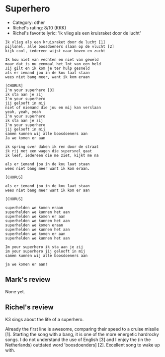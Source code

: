 # Superhero

 * Category: other
 * Richel's rating: 8/10 (KKK)
 * Richel's favorite lyric: 'Ik vlieg als een kruisraket door de lucht'

```
Ik vlieg als een kruisraket door de lucht [1]
pijlsnel, alle boosdoeners slaan op de vlucht [2]
kijk cool, iedereen wijst naar boven en zucht

Ik hou niet van vechten en niet van geweld
maar dat is nu eenmaal het lot van een held
Jij gilt en ik kom je ter hulp gesneld
als er iemand jou in de kou laat staan
wees niet bang meer, want ik kom eraan

[CHORUS]
I'm your superhero [3]
ik sta aan je zij
I'm your superhero
jij gelooft in mij
niet of niemand die jou en mij kan verslaan
yeah, yeah, yeah
I'm your superhero
ik sta aan je zij
I'm your superhero
jij gelooft in mij
samen kunnen wij alle boosdoeners aan
Ja we komen er aan

ik spring over daken ik ren door de straat
ik rij met een wagen die supersnel gaat
ik leef, iedereen die me ziet, kijkt me na

als er iemand jou in de kou laat staan
wees niet bang meer want ik kom eraan.

[CHORUS]

als er iemand jou in de kou laat staan
wees niet bang meer want ik kom er aan

[CHORUS]

superhelden we komen eraan
superhelden we kunnen het aan
superhelden we komen er aan
superhelden we kunnen het aan
superhelden we komen eraan
superhelden we kunnen het aan
superhelden we komen er aan
superhelden we kunnen het aan

Im your superhero ik sta aan je zij
im your superhero jij gelooft in mij
samen kunnen wij alle boosdoeners aan

ja we komen er aan!

```

## Mark's review

None yet.

## Richel's review

K3 sings about the life of a superhero.

Already the first line is awesome, comparing their speed to a cruise missile [1]. Starting the song with a bang, it is one of the
more energetic hardrocky songs. I do not understand the use of English [3] and I enjoy the (in the Netherlands) outdated word 'boosdoenders] [2].
Excellent song to wake up with.
